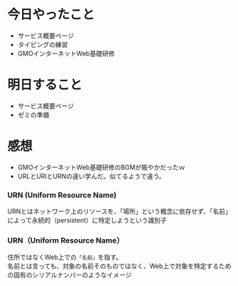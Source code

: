 # 今日やったこと
- サービス概要ページ
- タイピングの練習
- GMOインターネットWeb基礎研修

# 明日すること
- サービス概要ページ
- ゼミの準備

# 感想
- GMOインターネットWeb基礎研修のBGMが賑やかだったｗ
- URLとURIとURNの違い学んだ。似てるようで違う。

### URN (Uniform Resource Name) 
URNとはネットワーク上のリソースを、「場所」という概念に依存せず、「名前」によって永続的（persistent）に特定しようという識別子

### URN（Uniform Resource Name）
住所ではなくWeb上での`「名前」`を指す。<br>名前とは言っても、対象の名前そのものではなく、Web上で対象を特定するための固有のシリアルナンバーのようなイメージ
